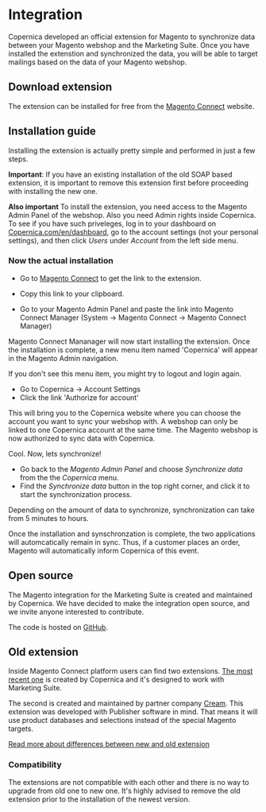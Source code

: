 # Integration

Copernica developed an official extension for Magento to synchronize data between your Magento webshop and the Marketing Suite. Once you have installed the extenstion and synchronized the data, you will 
be able to target mailings based on the data of your Magento webshop.  

## Download extension

The extension can be installed for free from the [Magento Connect](http://www.magentocommerce.com/magento-connect/copernica.html) website.

## Installation guide

Installing the extension is actually pretty simple and performed in just a few steps. 

**Important**: If you have an existing installation of the old SOAP based extension, it is important
to remove this extension first before proceeding with installing the new one.

**Also important** To install the extension, you need access to the Magento Admin Panel of the webshop. Also you need Admin rights inside Copernica. To see if you have such priveleges, log in to your dashboard on [Copernica.com/en/dashboard](https://www.copernica.com/nl/account/-/choose), go to the account settings (not your personal settings), and then click *Users* under *Account* from the left side menu.   

### Now the actual installation

*   Go to [Magento Connect](http://www.magentocommerce.com/magento-connect/copernica.html) to get the 
    link to the extension. 

*   Copy this link to your clipboard. 
*   Go to your Magento Admin Panel and paste the link into Magento Connect Manager 
    (System -> Magento Connect -> Magento Connect Manager)    

Magento Connect Mananager will now start installing the extension. Once the installation 
is complete, a new menu item named 'Copernica' will appear in the Magento Admin navigation. 

If you don't see this menu item, you might try to logout and login again. 

*   Go to Copernica -> Account Settings 
*   Click the link 'Authorize for account'

This will bring you to the Copernica website where you can choose the account 
you want to sync your webshop with. A webshop can only be linked to one Copernica 
account at the same time. The Magento webshop is now authorized to sync data with Copernica.

Cool. Now, lets synchronize!

*   Go back to the *Magento Admin Panel* and choose *Synchronize data* from the the *Copernica* menu.
*   Find the *Synchronize data* button in the top right corner, and click it to 
    start the synchronization process.

Depending on the amount of data to synchronize, synchronization can take from 5 minutes to hours. 

Once the installation and synschronzation is complete, the two applications will
automcatically remain in sync. Thus, if a customer places an order, Magento will 
automatically inform Copernica of this event. 


## Open source

The Magento integration for the Marketing Suite is created and maintained by Copernica. 
We have decided to make the integration open source, and we invite anyone interested to contribute. 

The code is hosted on  [GitHub](https://github.com/CopernicaMarketingSoftware/MAGENTO).

## Old extension

Inside Magento Connect platform users can find two extensions. [The most recent one](http://www.magentocommerce.com/magento-connect/copernica.html) is created by Copernica and it's designed to work with Marketing Suite.

The second is created and maintained by partner company [Cream](http://www.cream.nl/). This 
extension was developed with Publisher software in mind. That means it will use product databases and selections instead of the special Magento targets.

[Read more about differences between new and old extension](copernica-docs:MarketingSuite/magento-integration/integration-differences)

### Compatibility

The extensions are not compatible with each other and there is no way to upgrade 
from old one to new one. It's highly advised to remove the old extension prior 
to the installation of the newest version.
